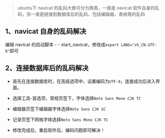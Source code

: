 > ubuntu下 navicat 的乱码大致可分为两类，一类是 navicat 软件自身的乱码，另一类是链接到数据库后的乱码，包括编辑器，表格等的乱码

## 1、navicat 自身的乱码解决

编辑 navicat 的启动脚本 - - start_navicat，修改成`export LANG="zh_CN.UTF-8"`即可

## 2、连接数据库后的乱码解决

* 首先在连接数据库时，在高级选项中，设置编码为`UTF-8`，连接成功后进入界面。

* 选择工具-首选项，常规页签下，字体选择`Noto Sans Mono CJK TC`

* 编辑器页签下编辑器字体选择`Noto Sans CJK SC`

* 记录页签下网格字体选择`Noto Sans Mono CJK TC`

* 修改完成后，重启软件后，编码问题即可解决！

